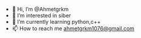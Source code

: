 - 👋 Hi, I’m @Ahmetgrkm
- 👀 I’m interested in siber
- 🌱 I’m currently learning python,c++
- 📫 How to reach me ahmetgrkm1076@gmail.com

<!---
Ahmetgrkm/Ahmetgrkm is a ✨ special ✨ repository because its `README.md` (this file) appears on your GitHub profile.
You can click the Preview link to take a look at your changes.
--->
